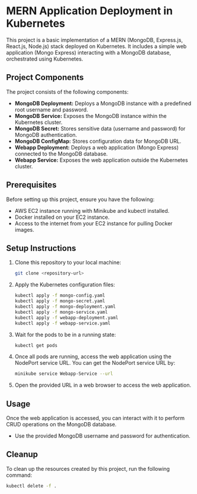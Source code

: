 # MERN Application Deployment in Kubernetes

This project is a basic implementation of a MERN (MongoDB, Express.js, React.js, Node.js) stack deployed on Kubernetes. It includes a simple web application (Mongo Express) interacting with a MongoDB database, orchestrated using Kubernetes.

## Project Components

The project consists of the following components:

- **MongoDB Deployment:** Deploys a MongoDB instance with a predefined root username and password.
- **MongoDB Service:** Exposes the MongoDB instance within the Kubernetes cluster.
- **MongoDB Secret:** Stores sensitive data (username and password) for MongoDB authentication.
- **MongoDB ConfigMap:** Stores configuration data for MongoDB URL.
- **Webapp Deployment:** Deploys a web application (Mongo Express) connected to the MongoDB database.
- **Webapp Service:** Exposes the web application outside the Kubernetes cluster.

## Prerequisites

Before setting up this project, ensure you have the following:
- AWS EC2 instance running with Minikube and kubectl installed.
- Docker installed on your EC2 instance.
- Access to the internet from your EC2 instance for pulling Docker images.

## Setup Instructions

1. Clone this repository to your local machine:
    ```bash
    git clone <repository-url>
    ```

2. Apply the Kubernetes configuration files:
    ```bash
    kubectl apply -f mongo-config.yaml
    kubectl apply -f mongo-secret.yaml
    kubectl apply -f mongo-deployment.yaml
    kubectl apply -f mongo-service.yaml
    kubectl apply -f webapp-deployment.yaml
    kubectl apply -f webapp-service.yaml
    ```

3. Wait for the pods to be in a running state:
    ```bash
    kubectl get pods
    ```

4. Once all pods are running, access the web application using the NodePort service URL. You can get the NodePort service URL by:
    ```bash
    minikube service Webapp-Service --url
    ```

5. Open the provided URL in a web browser to access the web application.

## Usage

Once the web application is accessed, you can interact with it to perform CRUD operations on the MongoDB database.

- Use the provided MongoDB username and password for authentication.

## Cleanup

To clean up the resources created by this project, run the following command:
```bash
kubectl delete -f .

